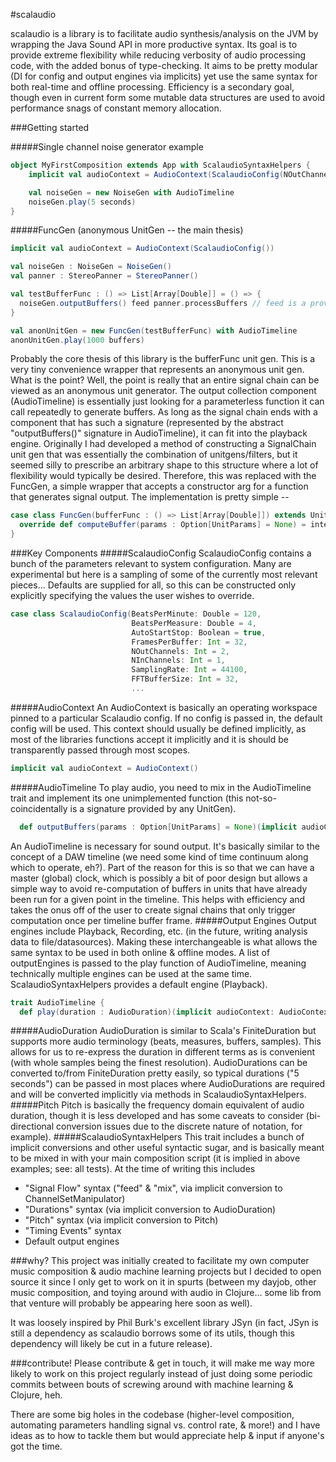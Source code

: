 #scalaudio

scalaudio is a library is to facilitate audio synthesis/analysis on the JVM by wrapping the Java Sound API in more productive syntax. Its goal is to provide extreme flexibility while reducing verbosity of audio processing code, with the added bonus of type-checking. It aims to be pretty modular (DI for config and output engines via implicits) yet use the same syntax for both real-time and offline processing. Efficiency is a secondary goal, though even in current form some mutable data structures are used to avoid performance snags of constant memory allocation.

###Getting started

#####Single channel noise generator example
```scala
object MyFirstComposition extends App with ScalaudioSyntaxHelpers {
    implicit val audioContext = AudioContext(ScalaudioConfig(NOutChannels = 1))

    val noiseGen = new NoiseGen with AudioTimeline
    noiseGen.play(5 seconds)
}
```
#####FuncGen (anonymous UnitGen -- the main thesis)
```scala
implicit val audioContext = AudioContext(ScalaudioConfig())

val noiseGen : NoiseGen = NoiseGen()
val panner : StereoPanner = StereoPanner()

val testBufferFunc : () => List[Array[Double]] = () => {
  noiseGen.outputBuffers() feed panner.processBuffers // feed is a provided syntax helper for chaining
}

val anonUnitGen = new FuncGen(testBufferFunc) with AudioTimeline
anonUnitGen.play(1000 buffers)
```
Probably the core thesis of this library is the bufferFunc unit gen. This is a very tiny convenience wrapper that represents an anonymous unit gen. What is the point? Well, the point is really that an entire signal chain can be viewed as an anonymous unit generator. The output collection component (AudioTimeline) is essentially just looking for a parameterless function it can call repeatedly to generate buffers. As long as the signal chain ends with a component that has such a signature (represented by the abstract "outputBuffers()" signature in AudioTimeline), it can fit into the playback engine. Originally I had developed a method of constructing a SignalChain unit gen that was essentially the combination of unitgens/filters, but it seemed silly to prescribe an arbitrary shape to this structure where a lot of flexibility would typically be desired. Therefore, this was replaced with the FuncGen, a simple wrapper that accepts a constructor arg for a function that generates signal output.
The implementation is pretty simple --
```scala
case class FuncGen(bufferFunc : () => List[Array[Double]]) extends UnitGen {
  override def computeBuffer(params : Option[UnitParams] = None) = internalBuffers = bufferFunc()
}
```
###Key Components
#####ScalaudioConfig
ScalaudioConfig contains a bunch of the parameters relevant to system configuration. Many are experimental but here is a sampling of some of the currently most relevant pieces... Defaults are supplied for all, so this can be constructed only explicitly specifying the values the user wishes to override.
```scala
case class ScalaudioConfig(BeatsPerMinute: Double = 120,
                           BeatsPerMeasure: Double = 4,
                           AutoStartStop: Boolean = true,
                           FramesPerBuffer: Int = 32,
                           NOutChannels: Int = 2,
                           NInChannels: Int = 1,
                           SamplingRate: Int = 44100,
                           FFTBufferSize: Int = 32,
                           ...
```                           
#####AudioContext
An AudioContext is basically an operating workspace pinned to a particular Scalaudio config. If no config is passed in, the default config will be used. This context should usually be defined implicitly, as most of the libraries functions accept it implicitly and it is should be transparently passed through most scopes.
```scala
implicit val audioContext = AudioContext()
```
#####AudioTimeline
To play audio, you need to mix in the AudioTimeline trait and implement its one unimplemented function (this not-so-coincidentally is a signature provided by any UnitGen).
```scala
  def outputBuffers(params : Option[UnitParams] = None)(implicit audioContext: AudioContext) : List[Array[Double]]
```
An AudioTimeline is necessary for sound output. It's basically similar to the concept of a DAW timeline (we need some kind of time continuum along which to operate, eh?). Part of the reason for this is so that we can have a master (global) clock, which is possibly a bit of poor design but allows a simple way to avoid re-computation of buffers in units that have already been run for a given point in the timeline. This helps with efficiency and takes the onus off of the user to create signal chains that only trigger computation once per timeline buffer frame.
#####Output Engines
Output engines include Playback, Recording, etc. (in the future, writing analysis data to file/datasources). Making these interchangeable is what allows the same syntax to be used in both online & offline modes. A list of outputEngines is passed to the play function of AudioTimeline, meaning technically multiple engines can be used at the same time. ScalaudioSyntaxHelpers provides a default engine (Playback).
```scala
trait AudioTimeline {
  def play(duration : AudioDuration)(implicit audioContext: AudioContext, outputEngines : List[OutputEngine]) = ...
```
#####AudioDuration
AudioDuration is similar to Scala's FiniteDuration but supports more audio terminology (beats, measures, buffers, samples). This allows for us to re-express the duration in different terms as is convenient (with whole samples being the finest resolution). AudioDurations can be converted to/from FiniteDuration pretty easily, so typical durations ("5 seconds") can be passed in most places where AudioDurations are required and will be converted implicitly via methods in ScalaudioSyntaxHelpers.
#####Pitch
Pitch is basically the frequency domain equivalent of audio duration, though it is less developed and has some caveats to consider (bi-directional conversion issues due to the discrete nature of notation, for example).
#####ScalaudioSyntaxHelpers
This trait includes a bunch of implicit conversions and other useful syntactic sugar, and is basically meant to be mixed in with your main composition script (it is implied in above examples; see: all tests). At the time of writing this includes
  * "Signal Flow" syntax ("feed" & "mix", via implicit conversion to ChannelSetManipulator)
  * "Durations" syntax (via implicit conversion to AudioDuration)
  * "Pitch" syntax (via implicit conversion to Pitch)
  * "Timing Events" syntax
  * Default output engines

###why?
This project was initially created to facilitate my own computer music composition & audio machine learning projects but I decided to open source it since I only get to work on it in spurts (between my dayjob, other music composition, and toying around with audio in Clojure... some lib from that venture will probably be appearing here soon as well).

It was loosely inspired by Phil Burk's excellent library JSyn (in fact, JSyn is still a dependency as scalaudio borrows some of its utils, though this dependency will likely be cut in a future release).

###contribute!
Please contribute & get in touch, it will make me way more likely to work on this project regularly instead of just doing some periodic commits between bouts of screwing around with machine learning & Clojure, heh.

There are some big holes in the codebase (higher-level composition, automating parameters handling signal vs. control rate, & more!) and I have ideas as to how to tackle them but would appreciate help & input if anyone's got the time.
